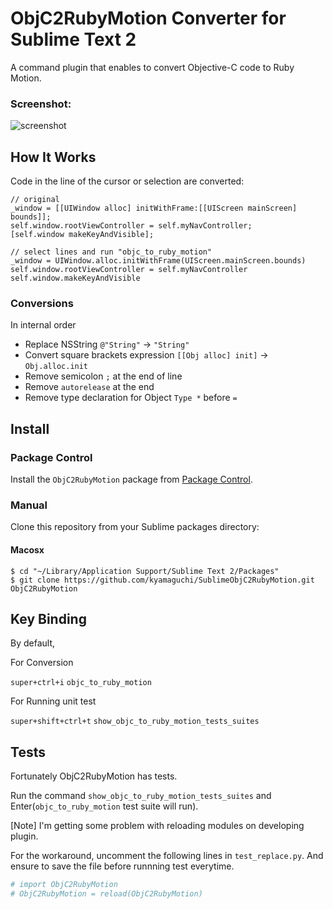 # ObjC2RubyMotion Converter for Sublime Text 2

A command plugin that enables to convert Objective-C code to Ruby Motion.

### Screenshot:

![screenshot](https://raw.github.com/kyamaguchi/SublimeObjC2RubyMotion/master/screenshot.gif)

## How It Works

Code in the line of the cursor or selection are converted:

```objc
// original
_window = [[UIWindow alloc] initWithFrame:[[UIScreen mainScreen] bounds]];
self.window.rootViewController = self.myNavController;
[self.window makeKeyAndVisible];

// select lines and run "objc_to_ruby_motion"
_window = UIWindow.alloc.initWithFrame(UIScreen.mainScreen.bounds)
self.window.rootViewController = self.myNavController
self.window.makeKeyAndVisible
```

### Conversions

In internal order

* Replace NSString `@"String"` -> `"String"`
* Convert square brackets expression  `[[Obj alloc] init]` -> `Obj.alloc.init`
* Remove semicolon `;` at the end of line
* Remove `autorelease` at the end
* Remove type declaration for Object `Type *` before `=`

## Install

### Package Control
Install the `ObjC2RubyMotion` package from [Package Control](http://wbond.net/sublime_packages/package_control).


### Manual

Clone this repository from your Sublime packages directory:

#### Macosx

```
$ cd "~/Library/Application Support/Sublime Text 2/Packages"
$ git clone https://github.com/kyamaguchi/SublimeObjC2RubyMotion.git ObjC2RubyMotion
```

## Key Binding

By default,

For Conversion

`super+ctrl+i` `objc_to_ruby_motion`

For Running unit test

`super+shift+ctrl+t` `show_objc_to_ruby_motion_tests_suites`

## Tests

Fortunately ObjC2RubyMotion has tests.

Run the command `show_objc_to_ruby_motion_tests_suites`
and Enter(`objc_to_ruby_motion` test suite will run).

[Note] I'm getting some problem with reloading modules on developing plugin.

For the workaround, uncomment the following lines in `test_replace.py`.
And ensure to save the file before runnning test everytime.

```python
# import ObjC2RubyMotion
# ObjC2RubyMotion = reload(ObjC2RubyMotion)
```
